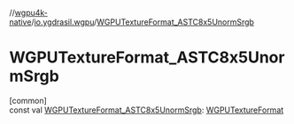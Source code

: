 //[wgpu4k-native](../../index.md)/[io.ygdrasil.wgpu](index.md)/[WGPUTextureFormat_ASTC8x5UnormSrgb](-w-g-p-u-texture-format_-a-s-t-c8x5-unorm-srgb.md)

# WGPUTextureFormat_ASTC8x5UnormSrgb

[common]\
const val [WGPUTextureFormat_ASTC8x5UnormSrgb](-w-g-p-u-texture-format_-a-s-t-c8x5-unorm-srgb.md): [WGPUTextureFormat](-w-g-p-u-texture-format/index.md)